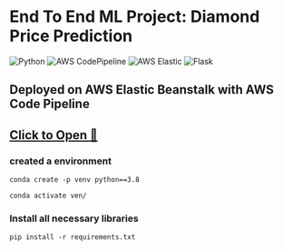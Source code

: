 # End To End ML Project: Diamond Price Prediction 
![Python](https://img.shields.io/badge/Python-3.8-brightgreen.svg) ![AWS CodePipeline](https://img.shields.io/badge/AWS-CodePipeline-blue) ![AWS Elastic](https://img.shields.io/badge/AWS-Elastic_Beanstalk-orange) ![Flask](https://img.shields.io/badge/Flask-Flask-#C2DFFF)

## Deployed on AWS Elastic Beanstalk with AWS Code Pipeline

## [Click to Open 🔗](http://diamonpricepredictionproject-env.eba-amvmjmgc.us-east-1.elasticbeanstalk.com/)


### created a environment

```
conda create -p venv python==3.8

conda activate ven/
```
### Install all necessary libraries
```
pip install -r requirements.txt
```
